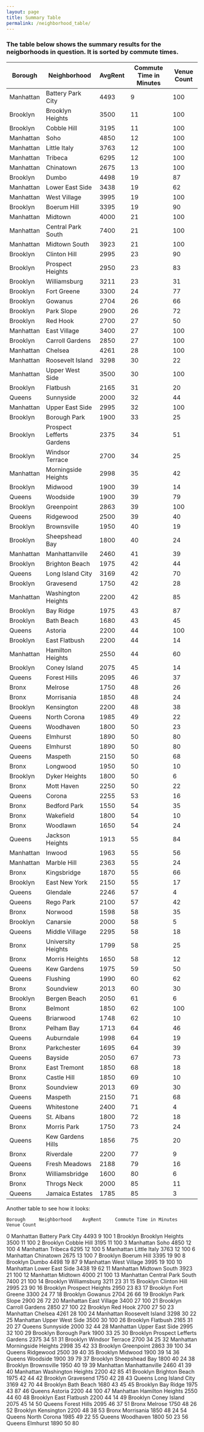 ```yaml
---
layout: page
title: Summary Table
permalink: /neighborhood_table/
---
```


### The table below shows the summary results for the neigborhoods in question. It is sorted by commute times.









|Borough|Neighborhood|AvgRent|Commute Time in Minutes|Venue Count|
|--- |--- |--- |--- |--- |
|Manhattan|Battery Park City|4493|9|100|
|Brooklyn|Brooklyn Heights|3500|11|100|
|Brooklyn|Cobble Hill|3195|11|100|
|Manhattan|Soho|4850|12|100|
|Manhattan|Little Italy|3763|12|100|
|Manhattan|Tribeca|6295|12|100|
|Manhattan|Chinatown|2675|13|100|
|Brooklyn|Dumbo|4498|19|87|
|Manhattan|Lower East Side|3438|19|62|
|Manhattan|West Village|3995|19|100|
|Brooklyn|Boerum Hill|3395|19|90|
|Manhattan|Midtown|4000|21|100|
|Manhattan|Central Park South|7400|21|100|
|Manhattan|Midtown South|3923|21|100|
|Brooklyn|Clinton Hill|2995|23|90|
|Brooklyn|Prospect Heights|2950|23|83|
|Brooklyn|Williamsburg|3211|23|31|
|Brooklyn|Fort Greene|3300|24|77|
|Brooklyn|Gowanus|2704|26|66|
|Brooklyn|Park Slope|2900|26|72|
|Brooklyn|Red Hook|2700|27|50|
|Manhattan|East Village|3400|27|100|
|Brooklyn|Carroll Gardens|2850|27|100|
|Manhattan|Chelsea|4261|28|100|
|Manhattan|Roosevelt Island|3298|30|22|
|Manhattan|Upper West Side|3500|30|100|
|Brooklyn|Flatbush|2165|31|20|
|Queens|Sunnyside|2000|32|44|
|Manhattan|Upper East Side|2995|32|100|
|Brooklyn|Borough Park|1900|33|25|
|Brooklyn|Prospect Lefferts Gardens|2375|34|51|
|Brooklyn|Windsor Terrace|2700|34|25|
|Manhattan|Morningside Heights|2998|35|42|
|Brooklyn|Midwood|1900|39|14|
|Queens|Woodside|1900|39|79|
|Brooklyn|Greenpoint|2863|39|100|
|Queens|Ridgewood|2500|39|40|
|Brooklyn|Brownsville|1950|40|19|
|Brooklyn|Sheepshead Bay|1800|40|24|
|Manhattan|Manhattanville|2460|41|39|
|Brooklyn|Brighton Beach|1975|42|44|
|Queens|Long Island City|3169|42|70|
|Brooklyn|Gravesend|1750|42|28|
|Manhattan|Washington Heights|2200|42|85|
|Brooklyn|Bay Ridge|1975|43|87|
|Brooklyn|Bath Beach|1680|43|45|
|Queens|Astoria|2200|44|100|
|Brooklyn|East Flatbush|2200|44|14|
|Manhattan|Hamilton Heights|2550|44|60|
|Brooklyn|Coney Island|2075|45|14|
|Queens|Forest Hills|2095|46|37|
|Bronx|Melrose|1750|48|26|
|Bronx|Morrisania|1850|48|24|
|Brooklyn|Kensington|2200|48|38|
|Queens|North Corona|1985|49|22|
|Queens|Woodhaven|1800|50|23|
|Queens|Elmhurst|1890|50|80|
|Queens|Elmhurst|1890|50|80|
|Queens|Maspeth|2150|50|68|
|Bronx|Longwood|1950|50|10|
|Brooklyn|Dyker Heights|1800|50|6|
|Bronx|Mott Haven|2250|50|22|
|Queens|Corona|2255|53|16|
|Bronx|Bedford Park|1550|54|35|
|Bronx|Wakefield|1800|54|10|
|Bronx|Woodlawn|1650|54|24|
|Queens|Jackson Heights|1913|55|84|
|Manhattan|Inwood|1963|55|56|
|Manhattan|Marble Hill|2363|55|24|
|Bronx|Kingsbridge|1870|55|66|
|Brooklyn|East New York|2150|55|17|
|Queens|Glendale|2246|57|4|
|Queens|Rego Park|2100|57|42|
|Bronx|Norwood|1598|58|35|
|Brooklyn|Canarsie|2000|58|5|
|Queens|Middle Village|2295|58|18|
|Bronx|University Heights|1799|58|25|
|Bronx|Morris Heights|1650|58|12|
|Queens|Kew Gardens|1975|59|50|
|Queens|Flushing|1990|60|62|
|Bronx|Soundview|2013|60|30|
|Brooklyn|Bergen Beach|2050|61|6|
|Bronx|Belmont|1850|62|100|
|Queens|Briarwood|1748|62|10|
|Bronx|Pelham Bay|1713|64|46|
|Queens|Auburndale|1998|64|19|
|Bronx|Parkchester|1695|64|39|
|Queens|Bayside|2050|67|73|
|Bronx|East Tremont|1850|68|18|
|Bronx|Castle Hill|1850|69|10|
|Bronx|Soundview|2013|69|30|
|Queens|Maspeth|2150|71|68|
|Queens|Whitestone|2400|71|4|
|Queens|St. Albans|1800|72|18|
|Bronx|Morris Park|1750|73|24|
|Queens|Kew Gardens Hills|1856|75|20|
|Bronx|Riverdale|2200|77|9|
|Queens|Fresh Meadows|2188|79|16|
|Bronx|Williamsbridge|1600|80|6|
|Bronx|Throgs Neck|2000|85|11|
|Queens|Jamaica Estates|1785|85|3|


Another table to see how it looks:


 	Borough 	Neighborhood 	AvgRent 	Commute Time in Minutes 	Venue Count
0 	Manhattan 	Battery Park City 	4493 	9 	100
1 	Brooklyn 	Brooklyn Heights 	3500 	11 	100
2 	Brooklyn 	Cobble Hill 	3195 	11 	100
3 	Manhattan 	Soho 	4850 	12 	100
4 	Manhattan 	Tribeca 	6295 	12 	100
5 	Manhattan 	Little Italy 	3763 	12 	100
6 	Manhattan 	Chinatown 	2675 	13 	100
7 	Brooklyn 	Boerum Hill 	3395 	19 	90
8 	Brooklyn 	Dumbo 	4498 	19 	87
9 	Manhattan 	West Village 	3995 	19 	100
10 	Manhattan 	Lower East Side 	3438 	19 	62
11 	Manhattan 	Midtown South 	3923 	21 	100
12 	Manhattan 	Midtown 	4000 	21 	100
13 	Manhattan 	Central Park South 	7400 	21 	100
14 	Brooklyn 	Williamsburg 	3211 	23 	31
15 	Brooklyn 	Clinton Hill 	2995 	23 	90
16 	Brooklyn 	Prospect Heights 	2950 	23 	83
17 	Brooklyn 	Fort Greene 	3300 	24 	77
18 	Brooklyn 	Gowanus 	2704 	26 	66
19 	Brooklyn 	Park Slope 	2900 	26 	72
20 	Manhattan 	East Village 	3400 	27 	100
21 	Brooklyn 	Carroll Gardens 	2850 	27 	100
22 	Brooklyn 	Red Hook 	2700 	27 	50
23 	Manhattan 	Chelsea 	4261 	28 	100
24 	Manhattan 	Roosevelt Island 	3298 	30 	22
25 	Manhattan 	Upper West Side 	3500 	30 	100
26 	Brooklyn 	Flatbush 	2165 	31 	20
27 	Queens 	Sunnyside 	2000 	32 	44
28 	Manhattan 	Upper East Side 	2995 	32 	100
29 	Brooklyn 	Borough Park 	1900 	33 	25
30 	Brooklyn 	Prospect Lefferts Gardens 	2375 	34 	51
31 	Brooklyn 	Windsor Terrace 	2700 	34 	25
32 	Manhattan 	Morningside Heights 	2998 	35 	42
33 	Brooklyn 	Greenpoint 	2863 	39 	100
34 	Queens 	Ridgewood 	2500 	39 	40
35 	Brooklyn 	Midwood 	1900 	39 	14
36 	Queens 	Woodside 	1900 	39 	79
37 	Brooklyn 	Sheepshead Bay 	1800 	40 	24
38 	Brooklyn 	Brownsville 	1950 	40 	19
39 	Manhattan 	Manhattanville 	2460 	41 	39
40 	Manhattan 	Washington Heights 	2200 	42 	85
41 	Brooklyn 	Brighton Beach 	1975 	42 	44
42 	Brooklyn 	Gravesend 	1750 	42 	28
43 	Queens 	Long Island City 	3169 	42 	70
44 	Brooklyn 	Bath Beach 	1680 	43 	45
45 	Brooklyn 	Bay Ridge 	1975 	43 	87
46 	Queens 	Astoria 	2200 	44 	100
47 	Manhattan 	Hamilton Heights 	2550 	44 	60
48 	Brooklyn 	East Flatbush 	2200 	44 	14
49 	Brooklyn 	Coney Island 	2075 	45 	14
50 	Queens 	Forest Hills 	2095 	46 	37
51 	Bronx 	Melrose 	1750 	48 	26
52 	Brooklyn 	Kensington 	2200 	48 	38
53 	Bronx 	Morrisania 	1850 	48 	24
54 	Queens 	North Corona 	1985 	49 	22
55 	Queens 	Woodhaven 	1800 	50 	23
56 	Queens 	Elmhurst 	1890 	50 	80
